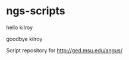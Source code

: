 ngs-scripts
===========

hello kilroy

goodbye kilroy

Script repository for http://ged.msu.edu/angus/
